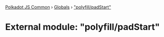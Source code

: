 [Polkadot JS Common](../README.md) › [Globals](../globals.md) › ["polyfill/padStart"](_polyfill_padstart_.md)

# External module: "polyfill/padStart"


